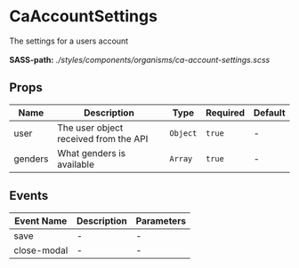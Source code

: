 # CaAccountSettings

The settings for a users account<br><br> **SASS-path:** _./styles/components/organisms/ca-account-settings.scss_

## Props

<!-- @vuese:CaAccountSettings:props:start -->
|Name|Description|Type|Required|Default|
|---|---|---|---|---|
|user|The user object received from the API|`Object`|`true`|-|
|genders|What genders is available|`Array`|`true`|-|

<!-- @vuese:CaAccountSettings:props:end -->


## Events

<!-- @vuese:CaAccountSettings:events:start -->
|Event Name|Description|Parameters|
|---|---|---|
|save|-|-|
|close-modal|-|-|

<!-- @vuese:CaAccountSettings:events:end -->


